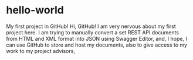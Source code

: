 # hello-world
My first project in GitHub!
Hi, GitHub!
I am very nervous about my first project here. I am trying to manually convert a set REST API documents from HTML and XML format into JSON using Swagger Editor, and, I hope, I can use GitHub to store and host my documents, also to give access to my work to my project advisors,
